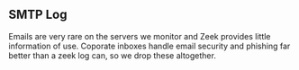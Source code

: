## SMTP Log
Emails are very rare on the servers we monitor and Zeek provides little information of use. Coporate inboxes
handle email security and phishing far better than a zeek log can, so we drop these altogether.